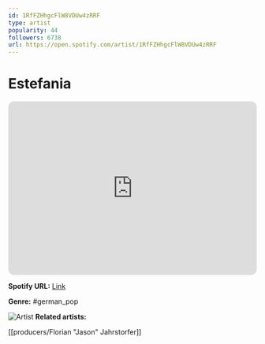 ```yaml
---
id: 1RfFZHhgcFlW8VDUw4zRRF
type: artist
popularity: 44
followers: 6738
url: https://open.spotify.com/artist/1RfFZHhgcFlW8VDUw4zRRF
---
```

# Estefania

<iframe style="border-radius:12px" src="https://open.spotify.com/embed/artist/1RfFZHhgcFlW8VDUw4zRRF" width="100%" height="352" frameBorder="0" allowfullscreen="" allow="autoplay; clipboard-write; encrypted-media; fullscreen; picture-in-picture" loading="lazy"></iframe>

**Spotify URL:** [Link](https://open.spotify.com/artist/1RfFZHhgcFlW8VDUw4zRRF)

**Genre:**  #german_pop

![Artist](https://i.scdn.co/image/ab67616d0000b2731add9a4d6ea81c5f95032773)
**Related artists:**

[[producers/Florian "Jason" Jahrstorfer]]
